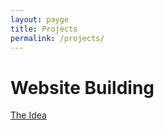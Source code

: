 ```yaml
---
layout: payge
title: Projects
permalink: /projects/
---
```


# Website Building

<a href="/projects/building-the-site/conception">The Idea</a>